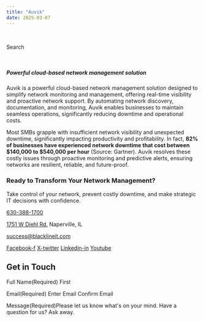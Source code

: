 ```yaml
---
title: "Auvik"
date: 2025-03-07
---
```


 

Search 

 

##### Powerful cloud-based network management solution

Auvik is a powerful cloud-based network management solution designed to simplify network monitoring and management, offering real-time visibility and proactive network support. By automating network discovery, documentation, and monitoring, Auvik enables businesses to maintain seamless operations, significantly reducing downtime and operational costs.

Most SMBs grapple with insufficient network visibility and unexpected downtime, significantly impacting productivity and profitability. In fact, **82% of businesses have experienced network downtime that cost between $140,000 to $540,000 per hour** (Source: Gartner). Auvik resolves these costly issues through proactive monitoring and predictive alerts, ensuring networks are resilient, reliable, and future-proof.

### Ready to Transform Your Network Management?

Take control of your network, prevent costly downtime, and make strategic IT decisions with confidence.

[630-388-1700](tel:6303881700)

[1751 W Diehl Rd.](https://www.google.com/search?q=balckline%20it) Naperville, IL

[success@blacklineit.com](mailto:success@blacklineit.com)

[Facebook-f](https://www.facebook.com/) [X-twitter](https://twitter.com/) [Linkedin-in](https://www.linkedin.com/) [Youtube](https://www.youtube.com/)

## Get in Touch

Full Name(Required) First

Email(Required) Enter Email  Confirm Email

Message(Required)Please let us know what's on your mind. Have a question for us? Ask away.
